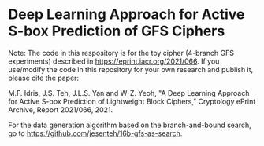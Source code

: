# Deep Learning Approach for Active S-box Prediction of GFS Ciphers

Note: The code in this respository is for the toy cipher (4-branch GFS experiments) described in https://eprint.iacr.org/2021/066. If you use/modify the code in this repository for your own research and publish it, please cite the paper:

M.F. Idris, J.S. Teh, J.L.S. Yan and W-Z. Yeoh, "A Deep Learning Approach for Active S-box Prediction of Lightweight Block Ciphers," Cryptology ePrint Archive, Report 2021/066, 2021. 


For the data generation algorithm based on the branch-and-bound search, go to https://github.com/jesenteh/16b-gfs-as-search.
